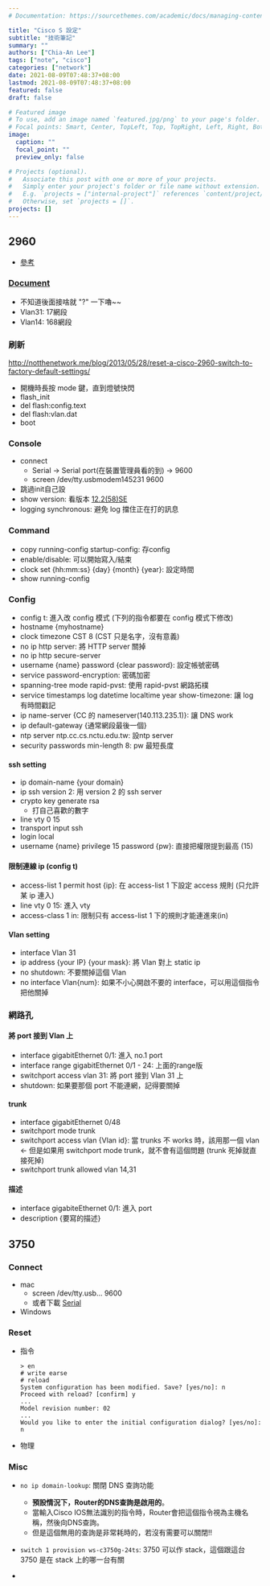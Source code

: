 ```yaml
---
# Documentation: https://sourcethemes.com/academic/docs/managing-content/

title: "Cisco S 設定"
subtitle: "技術筆記"
summary: ""
authors: ["Chia-An Lee"]
tags: ["note", "cisco"]
categories: ["network"]
date: 2021-08-09T07:48:37+08:00
lastmod: 2021-08-09T07:48:37+08:00
featured: false
draft: false

# Featured image
# To use, add an image named `featured.jpg/png` to your page's folder.
# Focal points: Smart, Center, TopLeft, Top, TopRight, Left, Right, BottomLeft, Bottom, BottomRight.
image:
  caption: ""
  focal_point: ""
  preview_only: false

# Projects (optional).
#   Associate this post with one or more of your projects.
#   Simply enter your project's folder or file name without extension.
#   E.g. `projects = ["internal-project"]` references `content/project/deep-learning/index.md`.
#   Otherwise, set `projects = []`.
projects: []
---
```



## 2960

- [參考](https://hackmd.io/wej6-Ia8T3isStv2cd7cDA?fbclid=IwAR19Ijj6ya1NsnUkv2IzsUpWqS4toxU-Wpe0FVCswLdrmfszcXWMIXURPys)

### [Document](https://www.cisco.com/c/en/us/support/switches/catalyst-2960-series-switches/products-installation-and-configuration-guides-list.html#anchor411)
- 不知道後面接啥就 "?" 一下嚕~~
- Vlan31: 17網段
- Vlan14: 168網段

### 刷新
http://notthenetwork.me/blog/2013/05/28/reset-a-cisco-2960-switch-to-factory-default-settings/
- 開機時長按 mode 鍵，直到燈號快閃
- flash_init
- del flash:config.text
- del flash:vlan.dat
- boot

### Console
- connect
    - Serial -> Serial port(在裝置管理員看的到) -> 9600
    - screen /dev/tty.usbmodem145231 9600
- 跳過init自己設
- show version: 看版本 [12.2(58)SE](https://www.cisco.com/c/en/us/td/docs/switches/lan/catalyst2960/software/release/12-2_58_se/configuration/guide/2960scg.html)
- logging synchronous: 避免 log 擋住正在打的訊息

### Command
- copy running-config startup-config: 存config
- enable/disable: 可以開始寫入/結束
- clock set {hh\:mm\:ss} {day} {month} {year}: 設定時間
- show running-config

### Config
- config t: 進入改 config 模式 (下列的指令都要在 config 模式下修改)
- hostname {myhostname}
- clock timezone CST 8 (CST 只是名字，沒有意義)
- no ip http server: 將 HTTP server 關掉
- no ip http secure-server
- username {name} password {clear password}: 設定帳號密碼
- service password-encryption: 密碼加密
- spanning-tree mode rapid-pvst: 使用 rapid-pvst 網路拓樸
- service timestamps log datetime localtime year show-timezone: 讓 log 有時間戳記
- ip name-server {CC 的 nameserver(140.113.235.1)}: 讓 DNS work
- ip default-gateway {通常網段最後一個}
- ntp server ntp.cc.cs.nctu.edu.tw: 設ntp server
- security passwords min-length 8: pw 最短長度

#### ssh setting
- ip domain-name {your domain}
- ip ssh version 2: 用 version 2 的 ssh server
- crypto key generate rsa
  - 打自己喜歡的數字
- line vty 0 15
- transport input ssh
- login local
- username {name} privilege 15 password {pw}: 直接把權限提到最高 (15)
#### 限制連線 ip (config t)
- access-list 1 permit host {ip}: 在 access-list 1 下設定 access 規則 (只允許某 ip 連入)
- line vty 0 15: 進入 vty
- access-class 1 in: 限制只有 access-list 1 下的規則才能連進來(in)

#### Vlan setting
- interface Vlan 31
- ip address {your IP} {your mask}: 將 Vlan 對上 static ip
- no shutdown: 不要關掉這個 Vlan
- no interface Vlan{num}: 如果不小心開啟不要的 interface，可以用這個指令把他關掉

### 網路孔
#### 將 port 接到 Vlan 上
- interface gigabitEthernet 0/1: 進入 no.1 port
- interface range gigabitEthernet 0/1 - 24: 上面的range版
- switchport access vlan 31: 將 port 接到 Vlan 31 上
- shutdown: 如果要那個 port 不能連網，記得要關掉
#### trunk
- interface gigabitEthernet 0/48
- switchport mode trunk
- switchport access vlan {Vlan id}: 當 trunks 不 works 時，該用那一個 vlan <- 但是如果用 switchport mode trunk，就不會有這個問題 (trunk 死掉就直接死掉)
- switchport trunk allowed vlan 14,31
#### 描述
- interface gigabiteEthernet 0/1: 進入 port
- description {要寫的描述}

## 3750

### Connect
- mac
    - screen /dev/tty.usb... 9600
    - 或者下載 [Serial](https://www.decisivetactics.com/products/serial/)
- Windows

### Reset
- 指令
    ```
    > en
    # write earse
    # reload
    System configuration has been modified. Save? [yes/no]: n
    Proceed with reload? [confirm] y
    ...
    Model revision number: 02
    ...
    Would you like to enter the initial configuration dialog? [yes/no]: n
    ```
- 物理

### Misc
- `no ip domain-lookup`: 關閉 DNS 查詢功能
    - **預設情況下，Router的DNS查詢是啟用的**。
    - 當輸入Cisco IOS無法識別的指令時，Router會把這個指令視為主機名稱，然後向DNS查詢。
    - 但是這個無用的查詢是非常耗時的，若沒有需要可以關閉!!

- `switch 1 provision ws-c3750g-24ts`: 3750 可以作 stack，這個跟這台 3750 是在 stack 上的哪一台有關
- 

